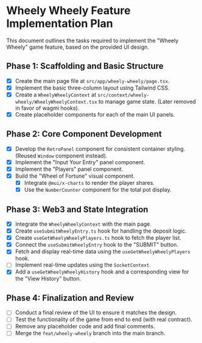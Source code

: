 # Wheely Wheely Feature Implementation Plan

This document outlines the tasks required to implement the "Wheely Wheely" game feature, based on the provided UI design.

## Phase 1: Scaffolding and Basic Structure

- [x] Create the main page file at `src/app/wheely-wheely/page.tsx`.
- [x] Implement the basic three-column layout using Tailwind CSS.
- [x] Create a `WheelyWheelyContext` at `src/context/wheely-wheely/WheelyWheelyContext.tsx` to manage game state. (Later removed in favor of wagmi hooks).
- [x] Create placeholder components for each of the main UI panels.

## Phase 2: Core Component Development

- [x] Develop the `RetroPanel` component for consistent container styling. (Reused `Window` component instead).
- [x] Implement the "Input Your Entry" panel component.
- [x] Implement the "Players" panel component.
- [x] Build the "Wheel of Fortune" visual component.
  - [x] Integrate `@mui/x-charts` to render the player shares.
  - [x] Use the `NumberCounter` component for the total pot display.

## Phase 3: Web3 and State Integration

- [x] Integrate the `WheelyWheelyContext` with the main page.
- [x] Create `useSubmitWheelyEntry.ts` hook for handling the deposit logic.
- [x] Create `useGetWheelyWheelyPlayers.ts` hook to fetch the player list.
- [x] Connect the `useSubmitWheelyEntry` hook to the "SUBMIT" button.
- [x] Fetch and display real-time data using the `useGetWheelyWheelyPlayers` hook.
- [ ] Implement real-time updates using the `SocketContext`.
- [x] Add a `useGetWheelyWheelyHistory` hook and a corresponding view for the "View History" button.

## Phase 4: Finalization and Review

- [ ] Conduct a final review of the UI to ensure it matches the design.
- [ ] Test the functionality of the game from end to end (with real contract).
- [ ] Remove any placeholder code and add final comments.
- [ ] Merge the `feat/wheely-wheely` branch into the main branch.